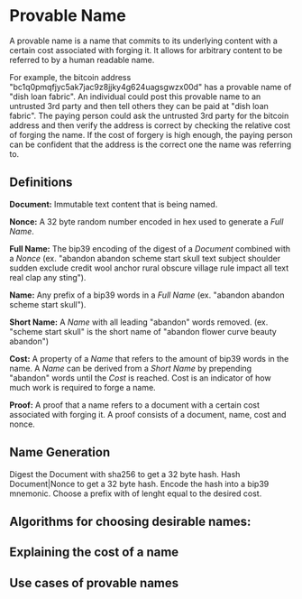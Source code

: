 # Provable Name

A provable name is a name that commits to its underlying content with a certain cost associated with forging it. It allows for arbitrary content to be referred to by a human readable name. 

For example, the bitcoin address "bc1q0pmqfjyc5ak7jac9z8jjky4g624uagsgwzx00d" has a provable name of "dish loan fabric". An individual could post this provable name to an untrusted 3rd party and then tell others they can be paid at "dish loan fabric". The paying person could ask the untrusted 3rd party for the bitcoin address and then verify the address is correct by checking the relative cost of forging the name. If the cost of forgery is high enough, the paying person can be confident that the address is the correct one the name was referring to.

## Definitions

**Document:** Immutable text content that is being named.

**Nonce:** A 32 byte random number encoded in hex used to generate a *Full Name*.

**Full Name:** The bip39 encoding of the digest of a *Document* combined with a *Nonce* (ex. "abandon abandon scheme start skull text subject shoulder sudden exclude credit wool anchor rural obscure village rule impact all text real clap any sting").

**Name:** Any prefix of a bip39 words in a *Full Name* (ex. "abandon abandon scheme start skull").

**Short Name:** A *Name* with all leading "abandon" words removed. (ex. "scheme start skull" is the short name of "abandon flower curve beauty abandon")

**Cost:** A property of a *Name* that refers to the amount of bip39 words in the name. A *Name* can be derived from a *Short Name* by prepending "abandon" words until the *Cost* is reached. Cost is an indicator of how much work is required to forge a name.


**Proof:** A proof that a name refers to a document with a certain cost associated with forging it. A proof consists of a document, name, cost and nonce.

## Name Generation

Digest the Document with sha256 to get a 32 byte hash. Hash Document|Nonce to get a 32 byte hash. Encode the hash into a bip39 mnemonic. Choose a prefix with of lenght equal to the desired cost.

## Algorithms for choosing desirable names:

## Explaining the cost of a name

## Use cases of provable names
